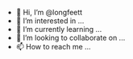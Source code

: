 - 👋 Hi, I’m @longfeett
- 👀 I’m interested in ...
- 🌱 I’m currently learning ...
- 💞️ I’m looking to collaborate on ...
- 📫 How to reach me ...

<!---
longfeett/longfeett is a ✨ special ✨ repository because its `README.md` (this file) appears on your GitHub profile.
You can click the Preview link to take a look at your changes.
--->
